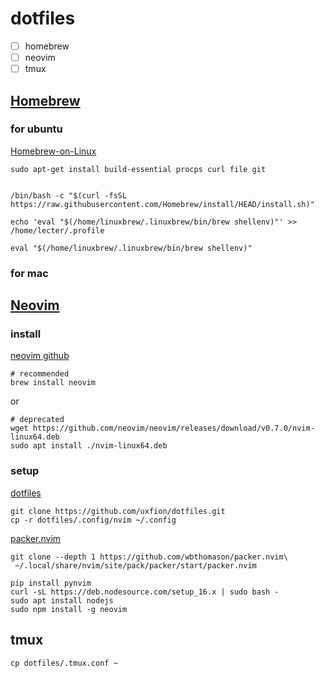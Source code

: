 # dotfiles

- [ ] homebrew
- [ ] neovim
- [ ] tmux

## [Homebrew](https://brew.sh)

### for ubuntu

[Homebrew-on-Linux](https://docs.brew.sh/Homebrew-on-Linux)

```
sudo apt-get install build-essential procps curl file git


/bin/bash -c "$(curl -fsSL https://raw.githubusercontent.com/Homebrew/install/HEAD/install.sh)"

echo 'eval "$(/home/linuxbrew/.linuxbrew/bin/brew shellenv)"' >> /home/lecter/.profile

eval "$(/home/linuxbrew/.linuxbrew/bin/brew shellenv)"
```

### for mac



## [Neovim](https://neovim.io)

### install

[neovim github](https://github.com/neovim/neovim)

```
# recommended
brew install neovim
```

or

```
# deprecated
wget https://github.com/neovim/neovim/releases/download/v0.7.0/nvim-linux64.deb
sudo apt install ./nvim-linux64.deb
```

### setup

[dotfiles](https://github.com/uxfion/dotfiles)

```
git clone https://github.com/uxfion/dotfiles.git
cp -r dotfiles/.config/nvim ~/.config
```

[packer.nvim](https://github.com/wbthomason/packer.nvim)

```
git clone --depth 1 https://github.com/wbthomason/packer.nvim\
 ~/.local/share/nvim/site/pack/packer/start/packer.nvim
```

```
pip install pynvim
curl -sL https://deb.nodesource.com/setup_16.x | sudo bash -
sudo apt install nodejs
sudo npm install -g neovim
```

## tmux

```
cp dotfiles/.tmux.conf ~
```

